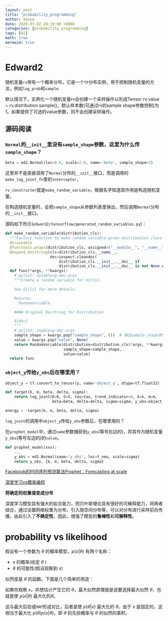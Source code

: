 ```yaml
---
layout: post
title: "probability_programming"
author: dazuo
date: 2020-07-02 20:19:00 +0800
categories: [probability_programming]
tags: [AI]
math: true
mermaid: true
---
```


# Edward2

随机变量`rv`带有一个概率分布，它是一个`TF`分布实例，用于控制随机变量的方法，例如`log_prob`和`sample`.

默认情况下，实例化一个随机变量rv会创建一个采样操作以形成Tensor rv.value ~ rv.distribution.sample()。默认样本数(可通过rv的sample shape参数控制)为1。如果提供了可选的value参数，则不会创建采样操作。



## 源码阅读

### `Normal`的`__init__`里没有`sample_shape`参数，这里为什么传`sample_shape`？

```python
beta = ed2.Normal(loc=0.0, scale=2.0, name='beta', sample_shape=3)
```

这里并不是直接调用了`Normal`分布的`__init__`接口，而是调用的`make_log_joint_fn`里的`interceptor`，

`rv_constructor`就是`make_random_variable`，根据名字知道其作用是构造随机变量。

在构造随机变量时，会把`sample_shape`从参数列表里弹出，然后调用`Normal`分布的`__init__`接口。

源码如下所示(`edward2/tensorflow/generated_random_variables.py`)：

```python
def make_random_variable(distribution_cls):
  """Factory function to make random variable given distribution class."""
  @traceable
  @functools.wraps(distribution_cls, assigned=("__module__", "__name__"))
  @expand_docstring(cls=distribution_cls.__name__,
                    doc=inspect.cleandoc(
                        distribution_cls.__init__.__doc__ if
                        distribution_cls.__init__.__doc__ is not None else ""))
  def func(*args, **kwargs):
    # pylint: disable=g-doc-args
    """Create a random variable for ${cls}.

    See ${cls} for more details.

    Returns:
      RandomVariable.

    #### Original Docstring for Distribution

    ${doc}
    """
    # pylint: enable=g-doc-args
    sample_shape = kwargs.pop("sample_shape", ())  # 弹出sample_shape参数
    value = kwargs.pop("value", None)
    return RandomVariable(distribution=distribution_cls(*args, **kwargs),
                          sample_shape=sample_shape,
                          value=value)
  return func
```



###  `object_y`传给`y_obs`后在哪里用？

```python
object_y = tf.convert_to_tensor(y, name='object_y', dtype=tf.float32)

def target(k, m, beta, delta, sigma):
    return log_joint(K=K, S=S, tau=tau, trend_indicator=0, k=k, m=m,
                     beta=beta, delta=delta, sigma=sigma, y_obs=object_y)

energy = -target(k, m, beta, delta, sigma)
```

`log_joint`的调用中`object_y`传给`y_obs`参数后，在哪里用的？

在`prophet_model`中，通过`name`参数捕获到`y_obs`(等号右边的)，将其作为随机变量`y_obs`(等号左边的)的`value`。

```python
def prophet_model(xxx):
    ...
    y_obs = ed2.Normal(name='y_obs', loc=Y_new, scale=sigma)
    return y_obs, {k, m, beta, delta, sigma}
```





[Facebook的时间序列预测算法Prophet：Forecasting at scale](https://zhuanlan.zhihu.com/p/492992712)



[深度学习vs概率编程](https://zhuanlan.zhihu.com/p/234931176)

**将确定的权重值变成分布**

深度学习模型具有强大的拟合能力，而贝叶斯理论具有很好的可解释能力，将两者结合，通过设置网络权重为分布、引入隐空间分布等，可以对分布进行采样前向传播，由此引入了**不确定性**，因此，增强了模型的**鲁棒性**和**可解释性**。



# probability vs likelihood

假设有一个参数为 $\theta$ 的概率模型，$p(x|\theta)$ 有两个名称：

- $x$ 的概率(给定 $\theta$ )
- $\theta$ 的可能性(假设观察到 $x$)

似然度是 $\theta$ 的函数。下面是几个简单的用途：

如果你观察 $x$，并想估计产生它的 $\theta$，最大似然原理就是说要选择最大似然 $\theta$，也就是使 $p(x|\theta)$ 最大化的$\theta$。

这与最大后验或`MAP`形成对比，后者是使 $p(\theta | x)$ 最大化的 $\theta$。由于 $x$ 是固定的，这相当于最大化 $p(\theta) p(x | \theta)$，即 $\theta$ 的先验概率与 $\theta$ 的似然的乘积。
